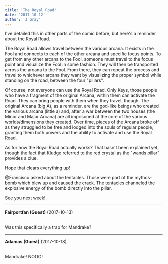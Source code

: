 ```yaml
---
title: 'The Royal Road'
date: '2017-10-12'
author: 'J Gray'
---
```


<p>I've detailed this in other parts of the comic before, but here's a reminder about the Royal Road.</p><p>The Royal Road allows travel between the various arcana. It exists in the Fool and connects to each of the other arcana and specific focus points. To get from any other arcana to the Fool, someone must travel to the focus point and visualize the Fool in some fashion. They will then be transported across the arcana to the Fool. From there, they can repeat the process and travel to whichever arcana they want by visualizing the proper symbol while standing on the road, between the four "pillars".</p><p>Of course, not everyone can use the Royal Road. Only Keys, those people who have a fragment of the original Arcana, within them can activate the Road. They can bring people with them when they travel, though. The original Arcana (big A), as a reminder, are the god-like beings who created the various arcana (little a) and, after a war between the two houses (the Minor and Major Arcana) are all imprisoned at the core of the various worlds/dimensions they created. Over time, pieces of the Arcana broke off as they struggled to be free and lodged into the souls of regular people, granting them both powers and the ability to activate and use the Royal Road.</p><p>As for how the Royal Road actually works? That hasn't been explained yet, though the fact that Kludge referred to the red crystal as the "wands pillar" provides a clue.</p><p>Hope that clears everything up!</p><p>@Francisco asked about the tentacles. Those were part of the mythos-bomb which blew up and caused the crack. The tentacles channeled the explosive energy of the bomb directly into the pillar. </p><p>See you next week!</p>

---
**Fairportfan (Guest)** (2017-10-13)

<br> Was this specifically a trap for Mandrake?

---
**Adamas (Guest)** (2017-10-18)

<br> Mandrake! NOOO!<br>

